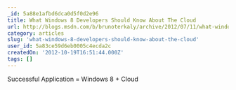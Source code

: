 ```yaml
---
_id: 5a88e1afbd6dca0d5f0d2e96
title: What Windows 8 Developers Should Know About The Cloud
url: http://blogs.msdn.com/b/brunoterkaly/archive/2012/07/11/what-windows-8-developers-should-know-about-the-cloud.aspx
category: articles
slug: 'what-windows-8-developers-should-know-about-the-cloud'
user_id: 5a83ce59d6eb0005c4ecda2c
createdOn: '2012-10-19T16:51:44.000Z'
tags: []
---
```


Successful Application = Windows 8 + Cloud
